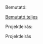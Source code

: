 Bemutató:
<p><a href="https://github.com/lukrecia602/project/blob/documentation/Valutav%C3%A1lt%C3%B3_teljes_t%C3%B6m%C3%B6ritett.pptx">Bemutató teljes</a></p>
Projektleirás:
<p><a https://github.com/lukrecia602/project/blob/documentation/Projektfeladat%20leir%C3%A1s.docx>Projektleirás</a></p>
